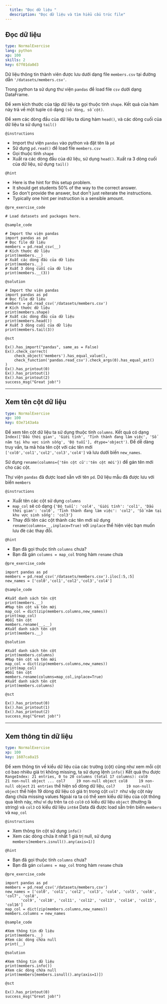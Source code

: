 ```yaml
---
  title: "Đọc dữ liệu "
  description: "Đọc dữ liệu và tìm hiểu cấu trúc file"
---
```


## Đọc dữ liệu

```yaml
type: NormalExercise 
lang: python
xp: 100 
skills: 2
key: 67f01da0d3   
```


Dữ liệu thông tin thành viên được lưu dưới dạng file `members.csv` tại đường dẫn `'/datasets/members.csv'`.

Trong python ta sử dụng thư viện `pandas` để load file `csv` dưới dạng DataFrame.

Để xem kích thước của tập dữ liệu ta gọi thuộc tính `shape`. Kết quả của hàm này trả  về một tuple có dạng `(số dòng, số cột)`.

Để xem các  dòng đầu của dữ liệu ta dùng hàm `head()`, và các dòng cuối của dữ liệu ta sử dụng `tail()`


`@instructions`
- Import thư viện `pandas` vào python và đặt tên là `pd`
- Sử dụng `pd.read()` để load file `members.csv`
- Gọi thuộc tính `shape`
- Xuất ra các dòng đầu của dữ liệu, sử dụng `head()`. Xuất ra 3 dòng cuối của dữ liệu, sử dụng `tail()`

`@hint`
- Here is the hint for this setup problem. 
- It should get students 50% of the way to the correct answer.
- So don't provide the answer, but don't just reiterate the instructions.
- Typically one hint per instruction is a sensible amount.

`@pre_exercise_code`

```{python}
# Load datasets and packages here.
```

`@sample_code`

```{python}
# Import thư viện pandas
import pandas as pd
# Đọc file dữ liệu
members = pd.read_csv(__)
# Kích thước dữ liệu
print(members.__)
# Xuất các dòng đầu của dữ liệu
print(members.__)
# Xuất 3 dòng cuối của dữ liệu
print(members.__(3))
```

`@solution`

```{python}
# Import thư viện pandas
import pandas as pd
# Đọc file dữ liệu
members = pd.read_csv('/datasets/members.csv')
# Kích thước dữ liệu
print(members.shape)
# Xuất các dòng đầu của dữ liệu
print(members.head())
# Xuất 3 dòng cuối của dữ liệu
print(members.tail(3))
```

`@sct`

```{python}
Ex().has_import("pandas", same_as = False)
Ex().check_correct(
    check_object('members').has_equal_value(),
    check_function('pandas.read_csv').check_args(0).has_equal_ast()
)
Ex().has_printout(0)
Ex().has_printout(1)
Ex().has_printout(2)
success_msg("Great job!")
```

---

## Xem tên cột dữ liệu

```yaml
type: NormalExercise 
xp: 100 
key: 03e7143a4a   
```


Để xem tên cột dữ liệu ta sử dụng thuộc tính `columns`.  Kết quả có dạng `Index(['Dấu thời gian', 'Giới tính', 'Tỉnh thành đang làm việc',
       'Số năm tại khu vực sinh sống', 'Độ tuổi'], dtype='object')`.
Để dễ dàng truy vấn, ta mã hóa tên cột với các tên mới ` ['col0','col1','col2','col3','col4']` và lưu dưới biến `new_names`.

Sử dụng `rename(columns={'tên cột cũ':'tên cột mới'})` để gán tên mới cho các cột.

Thư viện `pandas` đã được load sẵn với tên `pd`.  Dữ liệu mẫu đã được lưu với biến `members`


`@instructions`
-  Xuất tên các cột sử dụng `columns`
- `map_col` sẽ có dạng `{'Độ tuổi': 'col4', 'Giới tính': 'col1', 'Dấu thời gian': 'col0', 'Tỉnh thành đang làm việc': 'col2', 'Số năm tại khu vực sinh sống': 'col3'}` 
- Thay đổi tên các cột thành các tên mới sử dụng `rename(columns=__,inplace=True)` với `inplace` thể hiện việc bạn muốn lưu đè các thay đổi.

`@hint`
- Bạn đã gọi thuộc tính `columns` chưa?
- Bạn đã gán `columns = map_col` trong hàm `rename` chưa

`@pre_exercise_code`

```{python}
import pandas as pd
members = pd.read_csv('/datasets/members.csv').iloc[:5,:5]
new_names = ['col0','col1','col2','col3','col4']
```

`@sample_code`

```{python}
#Xuất danh sách tên cột
print(members.__)
#Map tên cột và tên mới
map_col = dict(zip(members.columns,new_names))
print(map_col)
#Đổi tên cột
members.rename(__,__)
#Xuất danh sách tên cột
print(members.__)
```

`@solution`

```{python}
#Xuất danh sách tên cột
print(members.columns)
#Map tên cột và tên mới
map_col = dict(zip(members.columns,new_names))
print(map_col)
#Đổi tên cột
members.rename(columns=map_col,inplace=True)
#Xuất danh sách tên cột
print(members.columns)
```

`@sct`

```{python}
Ex().has_printout(0)
Ex().has_printout(1)
Ex().has_printout(2)
success_msg("Great job!")
```

---

## Xem thông tin dữ liệu

```yaml
type: NormalExercise 
xp: 100 
key: 1607ca8a15   
```


Để xem thông tin về kiểu dữ liệu của các trường (cột) cũng như xem mỗi cột có bao nhiêu giá trị không missing, ta sử dụng lệnh `info()`
Kết quả thu được
`RangeIndex: 21 entries, 0 to 20
 columns (total 17 columns):
col0     21 non-null object
...
col7     19 non-null object
col8     19 non-null object`
`21 entries` thể hiện số dòng dữ liệu, `col7     19 non-null object` thể hiện 19 dòng dữ liệu có giá trị trong cột `col7 `như vậy cột này đang chứa missing values
Ngoài ra ta có thể xem kiểu dữ liệu của cột thông qua lênh này, như ví dụ trên ta có `col0` có kiểu dữ liệu `object` (thường là string) và `col3` có kiểu dữ liệu `int64`
Data đã được load sẵn trên biến `members` và `map_col`


`@instructions`
- Xem thông tin cột sử dụng `info()`
- Xem các dòng chứa ít nhất 1 giá trị null, sử dụng `members[members.isnull().any(axis=1)]`

`@hint`
- Bạn đã gọi thuộc tính `columns` chưa?
- Bạn đã gán `columns = map_col` trong hàm `rename` chưa

`@pre_exercise_code`

```{python}
import pandas as pd
members = pd.read_csv('/datasets/members.csv')
new_names = ['col0', 'col1', 'col2', 'col3', 'col4', 'col5', 'col6', 'col7', 'col8',
       'col9', 'col10', 'col11', 'col12', 'col13', 'col14', 'col15', 'col16']
map_col = dict(zip(members.columns,new_names))
members.columns = new_names
```

`@sample_code`

```{python}
#Xem thông tin dữ liệu
print(members.__)
#Xem các dòng chứa null
print(__)
```

`@solution`

```{python}
#Xem thông tin dữ liệu
print(members.info())
#Xem các dòng chứa null
print(members[members.isnull().any(axis=1)])
```

`@sct`

```{python}
Ex().has_printout(0)
success_msg("Great job!")
```
